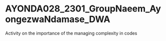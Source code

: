 # AYONDA028_2301_GroupNaeem_AyongezwaNdamase_DWA
Activity on the importance of the managing complexity in codes
